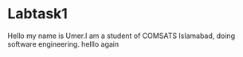 # Labtask1
Hello my name is Umer.I am a student of COMSATS Islamabad, doing software engineering. 
helllo again
